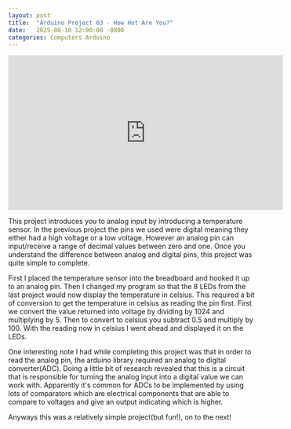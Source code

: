 ```yaml
---
layout: post
title:  "Arduino Project 03 - How Hot Are You?"
date:   2025-08-10 12:00:00 -0800
categories: Computers Arduino
---
```


<iframe width="560" height="315" src="https://www.youtube.com/embed/FapRsXNX0mA?si=gE9PmEEkmJ8BoXIl" title="YouTube video player" frameborder="0" allow="accelerometer; autoplay; clipboard-write; encrypted-media; gyroscope; picture-in-picture; web-share" referrerpolicy="strict-origin-when-cross-origin" allowfullscreen></iframe>

This project introduces you to analog input by introducing a temperature sensor. 
In the previous project the pins we used were digital meaning they either had a 
high voltage or a low voltage. However an analog pin can input/receive a range 
of decimal values between zero and one. Once you understand the difference 
between analog and digital pins, this project was quite simple to complete. 

First I placed the temperature sensor into the breadboard and hooked it up to 
an analog pin. Then I changed my program so that the 8 LEDs from the last 
project would now display the temperature in celsius. This required a bit of 
conversion to get the temperature in celsius as reading the pin first. First we 
convert the value returned into voltage by dividing by 1024 and multiplying by 5. 
Then to convert to celsius you subtract 0.5 and multiply by 100. With the 
reading now in celsius I went ahead and displayed it on the LEDs.

One interesting note I had while completing this project was that in order to 
read the analog pin, the arduino library required an analog to digital 
converter(ADC). Doing a little bit of research revealed that this is a circuit 
that is responsible for turning the analog input into a digital value we can 
work with. Apparently it's common for ADCs to be implemented by using lots of 
comparators which are electrical components that are able to compare to voltages 
and give an output indicating which is higher.

Anyways this was a relatively simple project(but fun!), on to the next!
